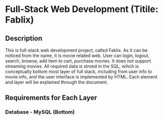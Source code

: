 # Full-Stack Web Development (Titile: Fablix)

## Description

This is full-stack web development project, called Fablix. As it can be noticed from the name, it is movie related web. User can login, logout, search, browse, add item to cart, purchase movies. It does not support streaming movies. All required data is stroed in the SQL, wihch is conceptually bottom most layer of full stack, including from user info to movie info, and the user interface is implemented by HTML. Each element and layer will be explained through the document.

## Requirements for Each Layer

### Database - MySQL (Bottom)


